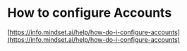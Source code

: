 # How to configure Accounts

[https://info.mindset.ai/help/how-do-i-configure-accounts](https://info.mindset.ai/help/how-do-i-configure-accounts)

